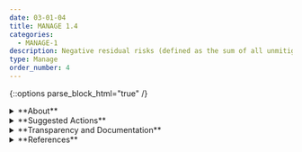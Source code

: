 ```yaml
---
date: 03-01-04
title: MANAGE 1.4
categories:
  - MANAGE-1
description: Negative residual risks (defined as the sum of all unmitigated risks) to both downstream acquirers of AI systems and end users are documented.
type: Manage
order_number: 4
---
```

{::options parse_block_html="true" /} 


<details>
<summary markdown="span">**About**</summary>      
<br>
Organizations may choose to accept or transfer some of the documented risks  from MAP and MANAGE 1.3 and 2.1.  Such risks, known as residual risk, may affect downstream AI actors such as those engaged in system procurement or use. Transparent monitoring and managing residual risks enables cost benefit analysis and the examination of potential values of AI systems versus its potential negative impacts.

</details>

<details>
<summary markdown="span">**Suggested Actions**</summary>

- Document residual risks within risk response plans, denoting risks that have been accepted, transferred, or subject to minimal mitigation. 
- Establish procedures for disclosing residual risks to relevant downstream AI actors .
- Inform relevant downstream AI actors of requirements for safe operation, known limitations, and suggested warning labels as identified in MAP 3.4. 

</details>

<details>
<summary markdown="span">**Transparency and Documentation**</summary>
<br>
**Organizations can document the following:**

- What are the roles, responsibilities, and delegation of authorities of personnel involved in the design, development, deployment, assessment and monitoring of the AI system?
- Who will be responsible for maintaining, re-verifying, monitoring, and updating this AI once deployed?
- How will updates/revisions be documented and communicated? How often and by whom?
- How easily accessible and current is the information available to external stakeholders?

**AI Transparency Resources:**

- GAO-21-519SP - Artificial Intelligence: An Accountability Framework for Federal Agencies & Other Entities. [URL](https://www.gao.gov/products/gao-21-519sp)
- Artificial Intelligence Ethics Framework For The Intelligence Community. [URL](https://www.intelligence.gov/artificial-intelligence-ethics-framework-for-the-intelligence-community) 
- Datasheets for Datasets. [URL](https://arxiv.org/abs/1803.09010)

</details>

<details>
<summary markdown="span">**References**</summary>      
<br>

Arvind Narayanan. How to recognize AI snake oil. Retrieved October 15, 2022. [URL](https://www.cs.princeton.edu/~arvindn/talks/MIT-STS-AI-snakeoil.pdf)

Board of Governors of the Federal Reserve System. SR 11-7: Guidance on Model Risk Management. (April 4, 2011). [URL](https://www.federalreserve.gov/supervisionreg/srletters/sr1107.htm)

Emanuel Moss, Elizabeth Watkins, Ranjit Singh, Madeleine Clare Elish, Jacob Metcalf. 2021. Assembling Accountability: Algorithmic Impact Assessment for the Public Interest. (June 29, 2021). [URL](https://ssrn.com/abstract=3877437 or http://dx.doi.org/10.2139/ssrn.3877437)

Fraser, Henry L and Bello y Villarino, Jose-Miguel, Where Residual Risks Reside: A Comparative Approach to Art 9(4) of the European Union's Proposed AI Regulation (September 30, 2021). [LINK](https://ssrn.com/abstract=3960461), [URL](http://dx.doi.org/10.2139/ssrn.3960461)

Microsoft. 2022. Microsoft Responsible AI Impact Assessment Template. (June 2022). [URL](https://blogs.microsoft.com/wp-content/uploads/prod/sites/5/2022/06/Microsoft-RAI-Impact-Assessment-Template.pdf)

Office of the Comptroller of the Currency. 2021. Comptroller's Handbook: Model Risk Management, Version 1.0, August 2021. [URL](https://www.occ.gov/publications-and-resources/publications/comptrollers-handbook/files/model-risk-management/index-model-risk-management.html)

Solon Barocas, Asia J. Biega, Benjamin Fish, et al. 2020. When not to design, build, or deploy. In Proceedings of the 2020 Conference on Fairness, Accountability, and Transparency (FAT* '20). Association for Computing Machinery, New York, NY, USA, 695. [URL](https://doi.org/10.1145/3351095.3375691)


</details>
